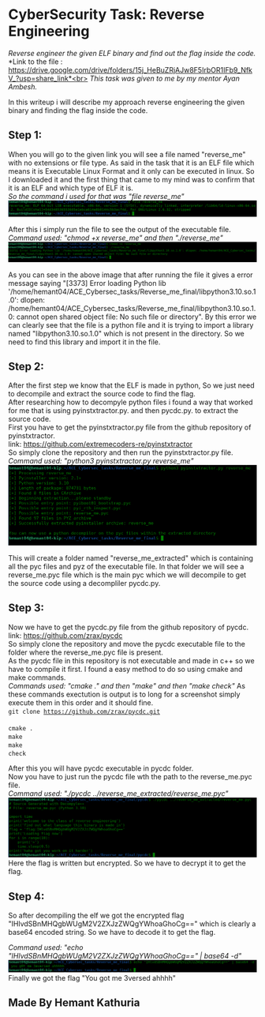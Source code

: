 # CyberSecurity Task: Reverse Engineering
*Reverse engineer the given ELF binary and find out the flag inside the code.*<br>
*Link to the file : https://drive.google.com/drive/folders/15j_HeBuZRjAJw8F5IrbOR1IFb9_NfkV_?usp=share_link*<br>
*This task was given to me by my mentor Ayan Ambesh.*

In this writeup i will describe my approach reverse engineering the given binary and finding the flag inside the code.

## Step 1:
When you will go to the given link you will see a file named "reverse_me" with no extensions or file type. As said in the task that it is an ELF file which means it is Executable Linux Format and it only can be executed in linux. So I downloaded it and the first thing that came to my mind was to confirm that it is an ELF and which type of ELF it is. <br>
*So the command i used for that was "file reverse_me"*
![](images/rev1.png)

After this i simply run the file to see the output of the executable file. <br>
*Command used: "chmod +x reverse_me" and then "./reverse_me"*
![](images/rev2.png)

As you can see in the above image that after running the file it gives a error message saying "[3373] Error loading Python lib '/home/hemant04/ACE_Cybersec_tasks/Reverse_me_final/libpython3.10.so.1.0': dlopen: /home/hemant04/ACE_Cybersec_tasks/Reverse_me_final/libpython3.10.so.1.0: cannot open shared object file: No such file or directory". By this error we can clearly see that the file is a python file and it is trying to import a library named "libpython3.10.so.1.0" which is not present in the directory. So we need to find this library and import it in the file. <br>

## Step 2:
After the first step we know that the ELF is made in python, So we just need to decompile and extract the source code to find the flag. <br>
After researching how to decompyle python files i found a way that worked for me that is using pyinstxtractor.py. and then pycdc.py. to extract the source code. <br>
First you have to get the pyinstxtractor.py file from the github repository of pyinstxtractor. <br>
link: https://github.com/extremecoders-re/pyinstxtractor <br>
So simply clone the repository and then run the pyinstxtractor.py file. <br>
*Command used: "python3 pyinstxtractor.py reverse_me"*
![](images/rev3.png)

This will create a folder named "reverse_me_extracted" which is containing all the pyc files and pyz of the executable file. In that folder we will see a reverse_me.pyc file which is the main pyc which we will decompile to get the source code using a decompliler pycdc.py. <br>

## Step 3:
Now we have to get the pycdc.py file from the github repository of pycdc. <br>
link: https://github.com/zrax/pycdc <br>
So simply clone the repository and move the pycdc executable file to the folder where the reverse_me.pyc file is present. <br>
As the pycdc file in this repository is not executable and made in c++ so we have to compile it first. I found a easy method to do so using cmake and make commands. <br>
*Commands used: "cmake ." and then "make" and then "make check"*
As these commands exectution is output is to long for a screenshot simply execute them in this order and it should fine.<br>
<code>git clone https://github.com/zrax/pycdc.git </code><br>
<code>cmake . </code><br>
<code>make </code><br>
<code>make check </code><br>

After this you will have pycdc executable in pycdc folder. <br>
Now you have to just run the pycdc file wth the path to the reverse_me.pyc file. <br>
*Command used: "./pycdc ../reverse_me_extracted/reverse_me.pyc"*
![](images/rev4.png)
Here the flag is written but encrypted. So we have to decrypt it to get the flag. <br>

## Step 4:
So after decompiling the elf we got the encrypted flag "IHlvdSBnMHQgbWUgM2V2ZXJzZWQgYWhoaGhoCg==" which is clearly a base64 encoded string. So we have to decode it to get the flag. <br>

*Command used: "echo "IHlvdSBnMHQgbWUgM2V2ZXJzZWQgYWhoaGhoCg==" | base64 -d"*
![](images/rev5.png)
Finally we got the flag "You got me 3versed ahhhh" <br>

## Made By Hemant Kathuria
